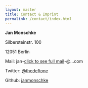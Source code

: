 ```yaml
---
layout: master
title: Contact & Imprint
permalink: /contact/index.html
--- 
```


__Jan Monschke__

Silbersteinstr. 100

12051 Berlin

Mail: jan-<a href="http://www.google.com/recaptcha/mailhide/d?k=01NN489bdZV6sz1Aztn5xt7g==&amp;c=e7mwXL90y22PLJTH9w3cjmcw_fky-emg0Rl8WUjh3Vk=" onclick="window.open('http://www.google.com/recaptcha/mailhide/d?k\07501NN489bdZV6sz1Aztn5xt7g\75\75\46c\75e7mwXL90y22PLJTH9w3cjmcw_fky-emg0Rl8WUjh3Vk\075', '', 'toolbar=0,scrollbars=0,location=0,statusbar=0,menubar=0,resizable=0,width=500,height=300'); return false;" title="Reveal this e-mail address">click to see full mail</a>-@...com

Twitter: [@thedeftone](https://twitter.com/thedeftone)

Github: [janmonschke](https://github.com/janmonschke)
